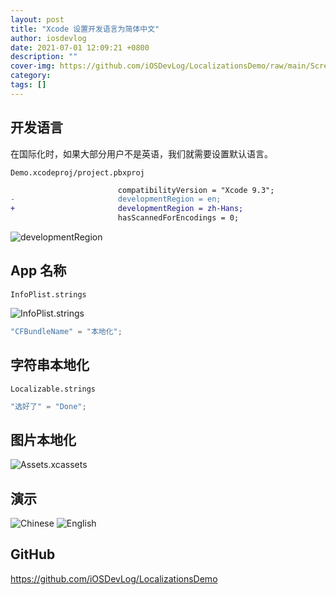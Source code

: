 ```yaml
---
layout: post
title: "Xcode 设置开发语言为简体中文"
author: iosdevlog
date: 2021-07-01 12:09:21 +0800
description: ""
cover-img: https://github.com/iOSDevLog/LocalizationsDemo/raw/main/Screenshots/Chinese.png
category: 
tags: []
---
```


## 开发语言

在国际化时，如果大部分用户不是英语，我们就需要设置默认语言。

`Demo.xcodeproj/project.pbxproj`

```diff
                        compatibilityVersion = "Xcode 9.3";
-                       developmentRegion = en;
+                       developmentRegion = zh-Hans;
                        hasScannedForEncodings = 0;
```

![developmentRegion](https://github.com/iOSDevLog/LocalizationsDemo/raw/main/Screenshots/developmentRegion.png)

## App 名称

`InfoPlist.strings`

![InfoPlist.strings](https://github.com/iOSDevLog/LocalizationsDemo/raw/main/Screenshots/InfoPlist.strings.png)

```c
"CFBundleName" = "本地化";
```

## 字符串本地化

`Localizable.strings`

```c
"选好了" = "Done";
```

## 图片本地化

![Assets.xcassets](https://github.com/iOSDevLog/LocalizationsDemo/raw/main/Screenshots/Assets.xcassets.png)


## 演示

![Chinese](https://github.com/iOSDevLog/LocalizationsDemo/raw/main/Screenshots/Chinese.png)
![English](https://github.com/iOSDevLog/LocalizationsDemo/raw/main/Screenshots/English.png)

## GitHub

<https://github.com/iOSDevLog/LocalizationsDemo>
